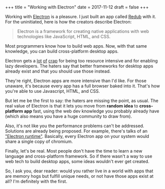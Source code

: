 +++
title = "Working with Electron"
date = 2017-11-12
draft = false
+++

Working with [Electron](https://electron.atom.io/) is a pleasure. I just built an
app called [Redub](http://redub.audio) with it. For the uninitiated, here is how the
creators describe Electron:

> Electron is a framework for creating native applications with web technologies like JavaScript,
  HTML, and CSS.

Most programmers know how to build web apps. Now, with that same knowledge, you can build
cross-platform desktop apps.

Electron gets a
[lot](https://josephg.com/blog/electron-is-flash-for-the-desktop/)
[of](https://medium.com/@caspervonb/electron-is-cancer-b066108e6c32)
[crap](http://sircmpwn.github.io/2016/11/24/Electron-considered-harmful.html)
for being too resource intensive and for enabling lazy developers. The haters say that better
frameworks for desktop apps already exist and that you should use those instead.

They're right, Electron apps are more intensive than I'd like. For those unaware, it's because
every app has a full browser baked into it. That's how you're able to use Javascript, HTML, and CSS.

But let me be the first to say: the haters are missing the point, as usual. The real value of
Electron is that it lets you move from **random idea** to **cross-platform app** fast, using the
web dev knowledge you probably already have (which also means you have a huge community to draw
from).

Also, it's not like you the performance problems can't be addressed. Solutions are already being
proposed. For example, there's talks of an ["Electron runtime"](https://github.com/electron/electron/issues/673).
Basically, every Electron app on your system would share a single copy of chromium.

Finally, let's be real. Most people don't have the time to learn a new language and cross-platform
framework. So if there wasn't a way to use web tech to build desktop apps, some ideas wouldn't ever
get created.

So, I ask you, dear reader: would you rather live in a world with apps that are memory hogs but
fulfill unique needs, or not have those apps exist at all? I'm definitely with the first.
